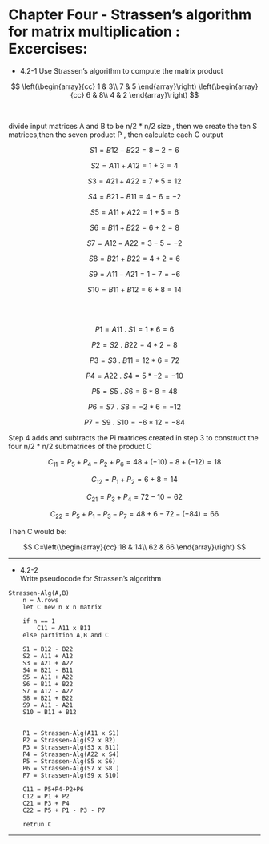 # Chapter Four - Strassen’s algorithm for matrix multiplication : Excercises:

- 4.2-1
    Use Strassen’s algorithm to compute the matrix product

$$
\left(\begin{array}{cc} 
1 & 3\\
7 & 5
\end{array}\right)
\left(\begin{array}{cc} 
6 & 8\\ 
4 & 2
\end{array}\right)
$$ 

<br/>

divide input matrices A and B to be n/2 * n/2  size , then we create the ten S matrices,then the seven product P , then calculate each C output

$$S1 = B12 - B22 = 8 - 2 = 6$$

$$S2 = A11 + A12 = 1 + 3 = 4$$

$$S3 = A21 + A22 = 7 + 5 = 12$$

$$S4 = B21 - B11 = 4 -6 = -2$$

$$S5 = A11 + A22 = 1 + 5 = 6$$

$$S6 = B11 + B22 = 6 + 2 = 8$$

$$S7 = A12 - A22 = 3 - 5 = -2$$

$$S8 = B21 + B22 = 4 + 2 = 6$$

$$S9 = A11 - A21 = 1 -7 = -6$$

$$S10 = B11 + B12 = 6 + 8 = 14$$


<br/>
<br/>

$$P1 = A11\ .\ S1 = 1*6=6$$

$$P2 = S2\ .\ B22 =4*2=8$$

$$P3 = S3\ .\ B11 =12*6=72$$

$$P4 = A22\ .\ S4=5*-2=-10$$

$$P5 = S5\ .\ S6=6*8=48$$

$$P6 = S7\ .\ S8 =-2*6=-12$$

$$P7 = S9\ .\ S10 =-6*12=-84$$

Step 4 adds and subtracts the Pi matrices created in step 3 to construct the four n/2 * n/2 submatrices of the product C


$$C_{11} = P_5+P_4-P_2+P_6 = 48+(-10)-8+(-12)=18$$

$$C_{12} = P_1 + P_2  = 6+8 = 14$$

$$C_{21 }= P_3 + P_4= 72 -10 = 62$$

$$C_{22} = P_5 + P_1 - P_3 - P_7 =48 +6-72-(-84)=66$$

Then C would be:

$$
C=\left(\begin{array}{cc} 
18 & 14\\ 
62 & 66
\end{array}\right)
$$ 



---



- 4.2-2\
    Write pseudocode for Strassen’s algorithm

```
Strassen-Alg(A,B)
    n = A.rows
    let C new n x n matrix
    
    if n == 1
        C11 = A11 x B11
    else partition A,B and C

    S1 = B12 - B22
    S2 = A11 + A12
    S3 = A21 + A22 
    S4 = B21 - B11
    S5 = A11 + A22
    S6 = B11 + B22
    S7 = A12 - A22
    S8 = B21 + B22 
    S9 = A11 - A21
    S10 = B11 + B12 


    P1 = Strassen-Alg(A11 x S1)
    P2 = Strassen-Alg(S2 x B2)
    P3 = Strassen-Alg(S3 x B11)
    P4 = Strassen-Alg(A22 x S4)
    P5 = Strassen-Alg(S5 x S6)
    P6 = Strassen-Alg(S7 x S8 )
    P7 = Strassen-Alg(S9 x S10)

    C11 = P5+P4-P2+P6
    C12 = P1 + P2
    C21 = P3 + P4
    C22 = P5 + P1 - P3 - P7

    retrun C
```
---
